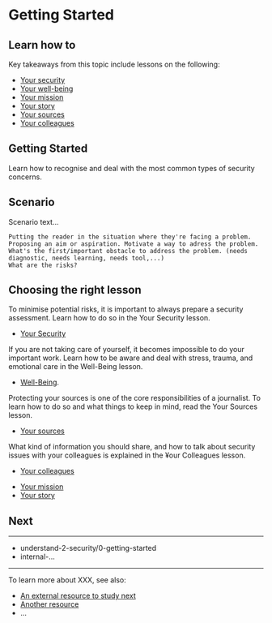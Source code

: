# Getting Started
## Learn how to

Key takeaways from this topic include lessons on the following:
- [Your security](topics/understand-2-security/1-your-security/1-intro.md)
- [Your well-being](topics/understand-2-security/2-your-well-being/1-intro.md)
- [Your mission](topics/understand-2-security/3-your-mission-hrd/1-intro.md)
- [Your story](topics/understand-2-security/3-your-story-journo/1-intro.md)
- [Your sources](topics/understand-2-security/4-your-sources-journo/1-intro.md)
- [Your colleagues](topics/understand-2-security/5-your-colleagues/1-intro.md)



## Getting Started

Learn how to recognise and deal with the most common types of security concerns.



## Scenario



Scenario text...

    Putting the reader in the situation where they're facing a problem.
    Proposing an aim or aspiration. Motivate a way to adress the problem.
    What's the first/important obstacle to address the problem. (needs diagnostic, needs learning, needs tool,...)
    What are the risks?




## Choosing the right lesson

To minimise potential risks, it is important to always prepare a security assessment. Learn how to do so in the Your Security lesson.
* [Your Security](topics/understand-2-security/1-your-security/1-intro.md)

If you are not taking care of yourself, it becomes impossible to do your important work.  Learn how to be aware and deal with stress, trauma, and emotional care in the Well-Being lesson.
* [Well-Being](topics/understand-2-security/2-your-well-being/1-intro.md).

Protecting your sources is one of the core responsibilities of a journalist. To learn how to do so and what things to keep in mind, read the Your Sources lesson.
* [Your sources](topics/understand-2-security/4-your-sources-journo/1-intro.md)

What kind of information you should share, and how to talk about security issues with your colleagues is explained in the ¥our Colleagues lesson.
* [Your colleagues](topics/understand-2-security/5-your-colleagues/1-intro.md)

- [Your mission](topics/understand-2-security/3-your-mission-hrd/1-intro.md)
- [Your story](topics/understand-2-security/3-your-story-journo/1-intro.md)



## Next

---
- understand-2-security/0-getting-started
- internal-...
---
To learn more about XXX, see also:
 * [An external resource to study next](topics/_topic/_unit/index.md)
 * [Another resource](topics/_topic/_unit/index.md)
 * ...



